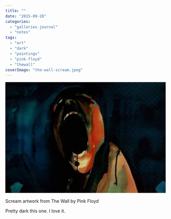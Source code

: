 ```yaml
---
title: ""
date: "2015-09-28"
categories: 
  - "galleries-journal"
  - "notes"
tags: 
  - "art"
  - "dark"
  - "paintings"
  - "pink-floyd"
  - "thewall"
coverImage: "the-wall-scream.jpeg"
---
```


[![](images/the-wall-scream.jpeg)](https://davidpeach.co.uk/wp-content/uploads/2023/03/the-wall-scream.jpeg)

Scream artwork from The Wall by Pink Floyd

Pretty dark this one. I love it.
